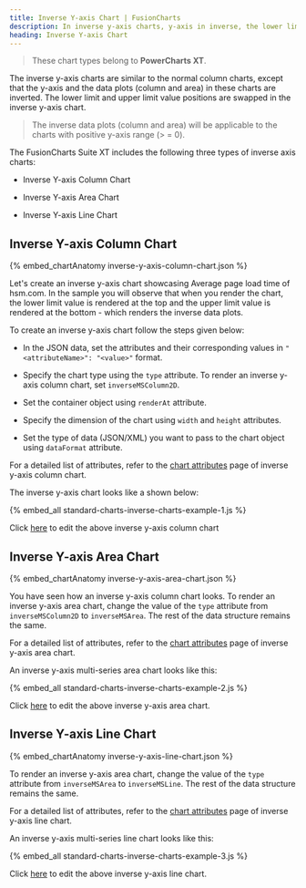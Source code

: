 ```yaml
---
title: Inverse Y-axis Chart | FusionCharts
description: In inverse y-axis charts, y-axis in inverse, the lower limit and upper limit value positions are swapped in an inverse y-axis chart
heading: Inverse Y-axis Chart
---
```


> These chart types belong to **PowerCharts XT**.

The inverse y-axis charts are similar to the normal column charts, except that the y-axis and the data plots (column and area) in these charts are inverted. The lower limit and upper limit value positions are swapped in the inverse y-axis chart.

> The inverse data plots (column and area) will be applicable to the charts with positive y-axis range (> = 0).

The FusionCharts Suite XT includes the following three types of inverse axis charts:

* Inverse Y-axis Column Chart

* Inverse Y-axis Area Chart

* Inverse Y-axis Line Chart

## Inverse Y-axis Column Chart 

{% embed_chartAnatomy inverse-y-axis-column-chart.json %}

Let's create an inverse y-axis chart showcasing Average page load time of hsm.com. In the sample you will observe that when you render the chart, the lower limit value is rendered at the top and the upper limit value is rendered at the bottom - which renders the inverse data plots.

To create an inverse y-axis chart follow the steps given below: 

* In the JSON data, set the attributes and their corresponding values in `"<attributeName>": "<value>"` format.

* Specify the chart type using the `type` attribute. To render an inverse y-axis column chart, set `inverseMSColumn2D`.

* Set the container object using `renderAt` attribute.

* Specify the dimension of the chart using `width` and `height` attributes.

* Set the type of data (JSON/XML) you want to pass to the chart object using `dataFormat` attribute.

For a detailed list of attributes, refer to the [chart attributes](/chart-attributes?chart=InverseMSColumn2D) page of inverse y-axis column chart.

The inverse y-axis chart looks like a shown below:

{% embed_all standard-charts-inverse-charts-example-1.js %}

Click [here](http://jsfiddle.net/fusioncharts/WEJLC/) to edit the above inverse y-axis column chart

## Inverse Y-axis Area Chart

{% embed_chartAnatomy inverse-y-axis-area-chart.json %}

You have seen how an inverse y-axis column chart looks. To render an inverse y-axis area chart, change the value of the `type` attribute from `inverseMSColumn2D` to `inverseMSArea`. The rest of the data structure remains the same.

For a detailed list of attributes, refer to the [chart attributes](/chart-attributes?chart=InverseMSArea) page of inverse y-axis area chart.

An inverse y-axis multi-series area chart looks like this:

{% embed_all standard-charts-inverse-charts-example-2.js %}

Click [here](http://jsfiddle.net/fusioncharts/S38mg/) to edit the above inverse y-axis area chart.

## Inverse Y-axis Line Chart 

{% embed_chartAnatomy inverse-y-axis-line-chart.json %}

To render an inverse y-axis area chart, change the value of the `type` attribute from `inverseMSArea` to `inverseMSLine`. The rest of the data structure remains the same.

For a detailed list of attributes, refer to the [chart attributes](/chart-attributes?chart=InverseMSLine) page of inverse y-axis line chart.

An inverse y-axis multi-series line chart looks like this:

{% embed_all standard-charts-inverse-charts-example-3.js %}

Click [here](http://jsfiddle.net/fusioncharts/FJL6V/) to edit the above inverse y-axis line chart.